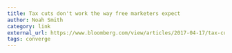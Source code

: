 ```yaml
---
title: Tax cuts don't work the way free marketers expect
author: Noah Smith
category: link
external_url: https://www.bloomberg.com/view/articles/2017-04-17/tax-cuts-don-t-work-the-way-free-marketers-expect
tags: converge
---
```

